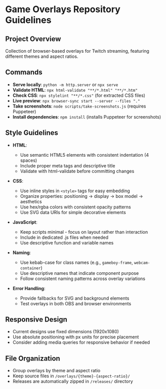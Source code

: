 # Game Overlays Repository Guidelines

## Project Overview
Collection of browser-based overlays for Twitch streaming, featuring different themes and aspect ratios.

## Commands
- **Serve locally**: `python -m http.server` or `npx serve`
- **Validate HTML**: `npx html-validate "**/*.html" "**/*.htm"`
- **Check CSS**: `npx stylelint "**/*.css"` (for extracted CSS files)
- **Live preview**: `npx browser-sync start --server --files "."`
- **Take screenshots**: `node scripts/take-screenshots.js` (requires Puppeteer)
- **Install dependencies**: `npm install` (installs Puppeteer for screenshots)

## Style Guidelines
- **HTML**: 
  - Use semantic HTML5 elements with consistent indentation (4 spaces)
  - Include proper meta tags and descriptive title
  - Validate with html-validate before committing changes

- **CSS**:
  - Use inline styles in `<style>` tags for easy embedding
  - Organize properties: positioning → display → box model → aesthetics
  - Use hex/rgba colors with consistent opacity patterns
  - Use SVG data URIs for simple decorative elements

- **JavaScript**:
  - Keep scripts minimal - focus on layout rather than interaction
  - Include in dedicated .js files when needed
  - Use descriptive function and variable names

- **Naming**:
  - Use kebab-case for class names (e.g., `gameboy-frame`, `webcam-container`)
  - Use descriptive names that indicate component purpose
  - Follow consistent naming patterns across overlay variations

- **Error Handling**:
  - Provide fallbacks for SVG and background elements
  - Test overlays in both OBS and browser environments

## Responsive Design
- Current designs use fixed dimensions (1920x1080)
- Use absolute positioning with px units for precise placement
- Consider adding media queries for responsive behavior if needed

## File Organization
- Group overlays by theme and aspect ratio
- Keep source files in `/overlays/{theme}-{aspect-ratio}/`
- Releases are automatically zipped in `/releases/` directory
